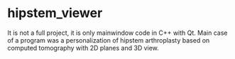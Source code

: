 # hipstem_viewer

It is not a full project, it is only mainwindow code in C++ with Qt.
Main case of a program was a personalization of hipstem arthroplasty based on computed tomography with 2D planes and 3D view.
